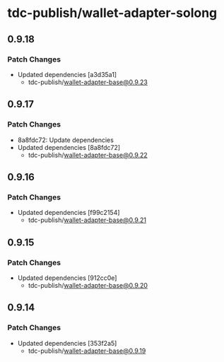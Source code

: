# tdc-publish/wallet-adapter-solong

## 0.9.18

### Patch Changes

-   Updated dependencies [a3d35a1]
    -   tdc-publish/wallet-adapter-base@0.9.23

## 0.9.17

### Patch Changes

-   8a8fdc72: Update dependencies
-   Updated dependencies [8a8fdc72]
    -   tdc-publish/wallet-adapter-base@0.9.22

## 0.9.16

### Patch Changes

-   Updated dependencies [f99c2154]
    -   tdc-publish/wallet-adapter-base@0.9.21

## 0.9.15

### Patch Changes

-   Updated dependencies [912cc0e]
    -   tdc-publish/wallet-adapter-base@0.9.20

## 0.9.14

### Patch Changes

-   Updated dependencies [353f2a5]
    -   tdc-publish/wallet-adapter-base@0.9.19
